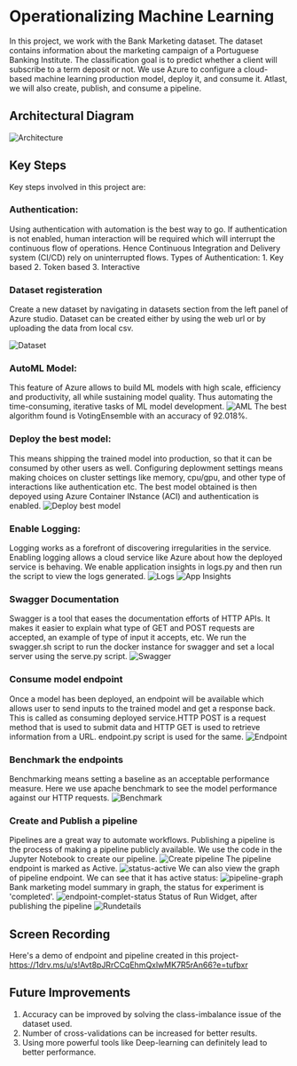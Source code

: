 # Operationalizing Machine Learning

In this project, we work with the Bank Marketing dataset. The dataset contains information about the marketing campaign of a Portuguese Banking Institute. The classification goal is to predict whether a client will subscribe to a term deposit or not. We use Azure to configure a cloud-based machine learning production model, deploy it, and consume it. Atlast, we will also create, publish, and consume a pipeline.

## Architectural Diagram
![Architecture](https://github.com/himanimadaan/nd00333_AZMLND_C2/blob/master/Screenshots/0.architecture.png)

## Key Steps

Key steps involved in this project are:
### Authentication:
   Using authentication with automation is the best way to go. If authentication is not enabled, human interaction will be required which will interrupt the       continuous flow of operations. Hence Continuous Integration and Delivery system (CI/CD) rely on uninterrupted flows.
   Types of Authentication: 1. Key based   2. Token based   3. Interactive 
### Dataset registeration
Create a new dataset by navigating in datasets section from the left panel of Azure studio. Dataset can be created either by using the web url or by uploading the data from local csv.

![Dataset](https://github.com/himanimadaan/nd00333_AZMLND_C2/blob/master/Screenshots/1.dataset.png)

### AutoML Model:
This feature of Azure allows to build ML models with high scale, efficiency and productivity, all while sustaining model quality. Thus automating the time-consuming, iterative tasks of ML model development.
![AML](https://github.com/himanimadaan/nd00333_AZMLND_C2/blob/master/Screenshots/2.AML.png)
The best algorithm found is VotingEnsemble with an accuracy of 92.018%. 

### Deploy the best model:
This means shipping the trained model into production, so that it can be consumed by other users as well. Configuring deplowment settings means making choices on cluster settings like memory, cpu/gpu, and other type of interactions like authentication etc.
The best model obtained is then depoyed using Azure Container INstance (ACI) and authentication is enabled.
![Deploy best model](https://github.com/himanimadaan/nd00333_AZMLND_C2/blob/master/Screenshots/3.deploy-bestmodel.png)
### Enable Logging:
Logging works as a forefront of discovering irregularities in the service. Enabling logging allows a cloud service like Azure about how the deployed service is behaving. We enable application insights in logs.py and then run the script to view the logs generated.
![Logs](https://github.com/himanimadaan/nd00333_AZMLND_C2/blob/master/Screenshots/4.logs.png)
![App Insights](https://github.com/himanimadaan/nd00333_AZMLND_C2/blob/master/Screenshots/5.app-insights-true.png)
### Swagger Documentation
Swagger is a tool that eases the documentation efforts of HTTP APIs. It makes it easier to explain what type of GET and POST requests are accepted, an example of type of input it accepts, etc. We run the swagger.sh script to run the docker instance for swagger and set a local server using the serve.py script.
![Swagger](https://github.com/himanimadaan/nd00333_AZMLND_C2/blob/master/Screenshots/6.swagger-post.png)
### Consume model endpoint
Once a model has been deployed, an endpoint will be available which allows user to send inputs to the trained model and get a response back. This is called as consuming deployed service.HTTP POST is a request method that is used to submit data and HTTP GET is used to retrieve information from a URL. endpoint.py script is used for the same.
![Endpoint](https://github.com/himanimadaan/nd00333_AZMLND_C2/blob/master/Screenshots/7.endpoint-py.png)
### Benchmark the endpoints
Benchmarking means setting a baseline as an acceptable performance measure. Here we use apache benchmark to see the model performance against our HTTP requests.
![Benchmark](https://github.com/himanimadaan/nd00333_AZMLND_C2/blob/master/Screenshots/8.benchmark.png)
### Create and Publish a pipeline
Pipelines are a great way to automate workflows. Publishing a pipeline is the process of making a pipeline publicly available. We use the code in the Jupyter Notebook to create our pipeline.
![Create pipeline](https://github.com/himanimadaan/nd00333_AZMLND_C2/blob/master/Screenshots/9.create-pipeline.png)
The pipeline endpoint is marked as Active.
![status-active](https://github.com/himanimadaan/nd00333_AZMLND_C2/blob/master/Screenshots/13.status-active.png)
We can also view the graph of pipeline endpoint. We can see that it has active status:
![pipeline-graph](https://github.com/himanimadaan/nd00333_AZMLND_C2/blob/master/Screenshots/10.pipeline-graph.png)
Bank marketing model summary in graph, the status for experiment is 'completed'.
![endpoint-complet-status](https://github.com/himanimadaan/nd00333_AZMLND_C2/blob/master/Screenshots/11endpoint-completed.png)
Status of Run Widget, after publishing the pipeline
![Rundetails](https://github.com/himanimadaan/nd00333_AZMLND_C2/blob/master/Screenshots/12.rundetails.png)


## Screen Recording
Here's a demo of endpoint and pipeline created in this project- https://1drv.ms/u/s!Avt8pJRrCCqEhmQxlwMK7R5rAn66?e=tufbxr

## Future Improvements
1. Accuracy can be improved by solving the class-imbalance issue of the dataset used.
2. Number of cross-validations can be increased for better results.
3. Using more powerful tools like Deep-learning can definitely lead to better performance.
